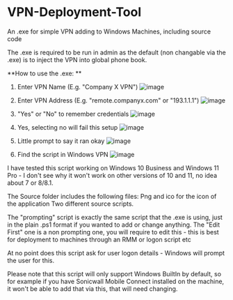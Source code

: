 # VPN-Deployment-Tool
An .exe for simple VPN adding to Windows Machines, including source code

The .exe is required to be run in admin as the default (non changable via the .exe) is to inject the VPN into global phone book.

**How to use the .exe: **
1. Enter VPN Name (E.g. "Company X VPN")
![image](https://github.com/itsharryshelton/VPN-Deployment-Tool/assets/136495601/1b4abc46-426d-4508-b4fa-3e6a12166f40)

2. Enter VPN Address (E.g. "remote.companyx.com" or "193.1.1.1")
![image](https://github.com/itsharryshelton/VPN-Deployment-Tool/assets/136495601/b2565ec7-d892-47a8-8cba-66151fb02625)

3. "Yes" or "No" to remember credentials
![image](https://github.com/itsharryshelton/VPN-Deployment-Tool/assets/136495601/272028ea-5083-486e-af50-6cdbfbc9cb79)

4. Yes, selecting no will fail this setup
![image](https://github.com/itsharryshelton/VPN-Deployment-Tool/assets/136495601/b3fe4dbb-0873-4b51-b8a2-b4d494703fd0)

5. Little prompt to say it ran okay
![image](https://github.com/itsharryshelton/VPN-Deployment-Tool/assets/136495601/cb6eb072-5695-4ac1-a52c-9d7c8bd2fd95)

6. Find the script in Windows VPN
![image](https://github.com/itsharryshelton/VPN-Deployment-Tool/assets/136495601/95d0f438-b7f2-46f0-a8a4-497e678ee486)

I have tested this script working on Windows 10 Business and Windows 11 Pro - I don't see why it won't work on other versions of 10 and 11, no idea about 7 or 8/8.1.

The Source folder includes the following files:
Png and ico for the icon of the application
Two different source scripts.

The "prompting" script is exactly the same script that the .exe is using, just in the plain .ps1 format if you wanted to add or change anything.
The "Edit First" one is a non prompting one, you will require to edit this - this is best for deployment to machines through an RMM or logon script etc

At no point does this script ask for user logon details - Windows will prompt the user for this.

Please note that this script will only support Windows BuiltIn by default, so for example if you have Sonicwall Mobile Connect installed on the machine, it won't be able to add that via this, that will need changing.
